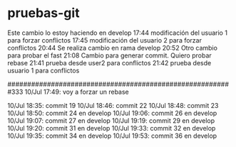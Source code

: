 # pruebas-git

Este cambio lo estoy haciendo en develop
17:44 modificación del usuario 1 para forzar conflictos
17:45 modificación del usuario 2 para forzar conflictos
20:44 Se realiza cambio en rama develop
20:52 Otro cambio para probar el fast
21:08 Cambio para generar commit. Quiero probar  rebase
21:41 prueba desde user2 para conflictos
21:42 prueba desde usuario 1 para conflictos

#########################################################333
10/Jul 17:49: voy a forzar un rebase

10/Jul 18:35: commit 19
10/Jul 18:46: commit 22
10/Jul 18:48: commit 23
10/Jul 18:50: commit 24 en develop
10/Jul 19:06: commit 26 en develop
10/Jul 19:07: commit 27 en develop
10/Jul 19:19: commit 29 en develop
10/Jul 19:20: commit 31 en develop
10/Jul 19:33: commit 32 en develop
10/Jul 19:35: commit 34 en develop
10/Jul 19:53: commit 36 en develop